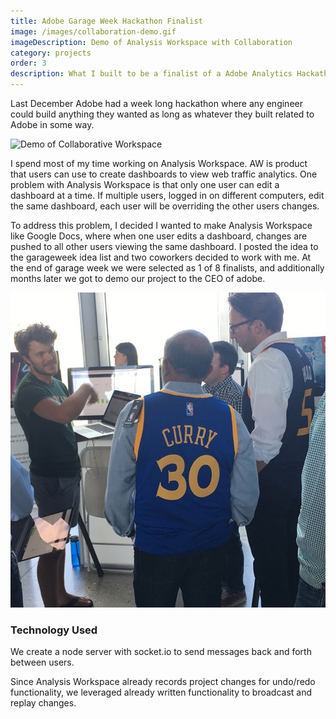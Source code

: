 ```yaml
---
title: Adobe Garage Week Hackathon Finalist
image: /images/collaboration-demo.gif
imageDescription: Demo of Analysis Workspace with Collaboration
category: projects
order: 3
description: What I built to be a finalist of a Adobe Analytics Hackathon
---
```


Last December Adobe had a week long hackathon where any engineer could build anything they wanted as long as whatever they built related to Adobe in some way.

![Demo of Collaborative Workspace](/collaboration-demo.gif)

I spend most of my time working on Analysis Workspace. AW is product that users can use to create dashboards to view web traffic analytics.  One problem with Analysis Workspace is that only one user can edit a dashboard at a time.  If multiple users, logged in on different computers, edit the same dashboard, each user will be overriding the other users changes.

To address this problem, I decided I wanted to make Analysis Workspace like Google Docs, where when one user edits a dashboard, changes are pushed to all other users viewing the same dashboard. I posted the idea to the garageweek idea list and two coworkers decided to work with me.  At the end of garage week we were selected as 1 of 8 finalists, and additionally months later we got to demo our project to the CEO of adobe.

![Demoing the Project to the CEO](/images/instagram.jpg)

### Technology Used
We create a node server with socket.io to send messages back and forth between users.

Since Analysis Workspace already records project changes for undo/redo functionality, we leveraged already written functionality to broadcast and replay changes. 